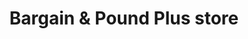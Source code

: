 ---
title: "Bargain & Pound Plus store"
url: /derby/bargain-und-pound-plus-store/
shop: Allgemein
---